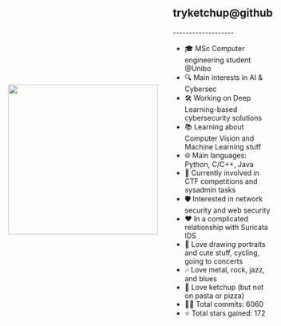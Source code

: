 <div style="display: flex; align-items: center; justify-content: center;">
  <!-- Left: Image -->
  <div>
    <img src="https://github.com/user-attachments/assets/3a4b254f-6a26-478b-b084-f9272d324c80" width="300" />
  </div>

  <!-- Right: Text -->
  <div style="margin-left: 30px;">
    <h2>tryketchup@github</h2>
    <p>-------------------</p>
    <ul>
      <li>🎓 MSc Computer engineering student @Unibo</li>
      <li>🔍 Main interests in AI & Cybersec</li>
      <li>🛠 Working on Deep Learning-based cybersecurity solutions</li>
      <li>📚 Learning about Computer Vision and Machine Learning stuff</li>
      <li>🌐 Main languages: Python, C/C++, Java</li>
      <li>🚩 Currently involved in CTF competitions and sysadmin tasks</li>
      <li>🛡️ Interested in network security and web security</li>
      <li>❤️ In a complicated relationship with Suricata IDS</li>
      <li>🎨 Love drawing portraits and cute stuff, cycling, going to concerts</li>
      <li>🎶 Love metal, rock, jazz, and blues</li>
      <li>🍅 Love ketchup (but not on pasta or pizza)</li>
      <li>👨‍💻 Total commits: 6060</li>
      <li>⭐ Total stars gained: 172</li>
    </ul>
  </div>
</div>
